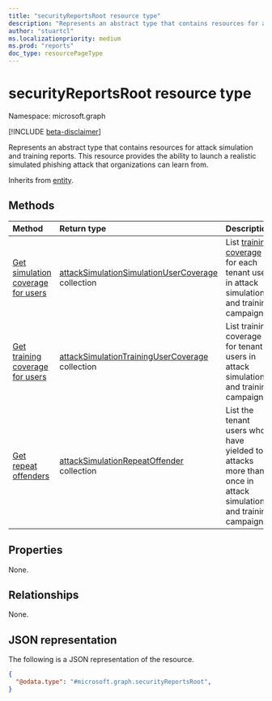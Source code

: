 ```yaml
---
title: "securityReportsRoot resource type"
description: "Represents an abstract type that contains resources for attack simulation and training reports."
author: "stuartcl"
ms.localizationpriority: medium
ms.prod: "reports"
doc_type: resourcePageType
---
```


# securityReportsRoot resource type

Namespace: microsoft.graph

[!INCLUDE [beta-disclaimer](../../includes/beta-disclaimer.md)]

Represents an abstract type that contains resources for attack simulation and training reports. This resource provides the ability to launch a realistic simulated phishing attack that organizations can learn from.

Inherits from [entity](../resources/entity.md).

## Methods
|Method|Return type|Description|
|:---|:---|:---|
|[Get simulation coverage for users](../api/securityreportsroot-getattacksimulationsimulationusercoverage.md)|[attackSimulationSimulationUserCoverage](../resources/attacksimulationsimulationusercoverage.md) collection|List [training coverage](../resources/attacksimulationtrainingusercoverage.md) for each tenant user in attack simulation and training campaigns.|
|[Get training coverage for users](../api/securityreportsroot-getattacksimulationtrainingusercoverage.md)|[attackSimulationTrainingUserCoverage](../resources/attacksimulationtrainingusercoverage.md) collection|List training coverage for tenant users in attack simulation and training campaigns.|
|[Get repeat offenders](../api/securityreportsroot-getattacksimulationrepeatoffenders.md)|[attackSimulationRepeatOffender](../resources/attacksimulationrepeatoffender.md) collection|List the tenant users who have yielded to attacks more than once in attack simulation and training campaigns.|

## Properties
None.

## Relationships
None.

## JSON representation
The following is a JSON representation of the resource.
<!-- {
  "blockType": "resource",
  "keyProperty": "id",
  "@odata.type": "microsoft.graph.securityReportsRoot",
  "baseType": "microsoft.graph.entity",
  "openType": false
}
-->
``` json
{
  "@odata.type": "#microsoft.graph.securityReportsRoot",
}
```

